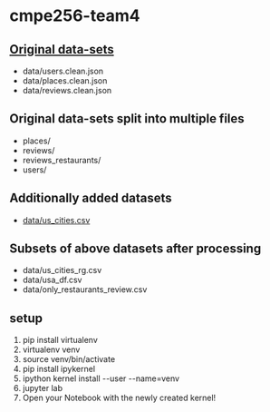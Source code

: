 # cmpe256-team4

## [Original data-sets](https://cseweb.ucsd.edu/~jmcauley/datasets.html#google_local)
- data/users.clean.json
- data/places.clean.json
- data/reviews.clean.json

## Original data-sets split into multiple files
- places/
- reviews/
- reviews_restaurants/
- users/

## Additionally added datasets
- [data/us_cities.csv](https://github.com/kelvins/US-Cities-Database)

## Subsets of above datasets after processing
- data/us_cities_rg.csv
- data/usa_df.csv
- data/only_restaurants_review.csv

## setup
1. pip install virtualenv
2. virtualenv venv
3. source venv/bin/activate
4. pip install ipykernel
5. ipython kernel install --user --name=venv
6. jupyter lab
7. Open your Notebook with the newly created kernel!
